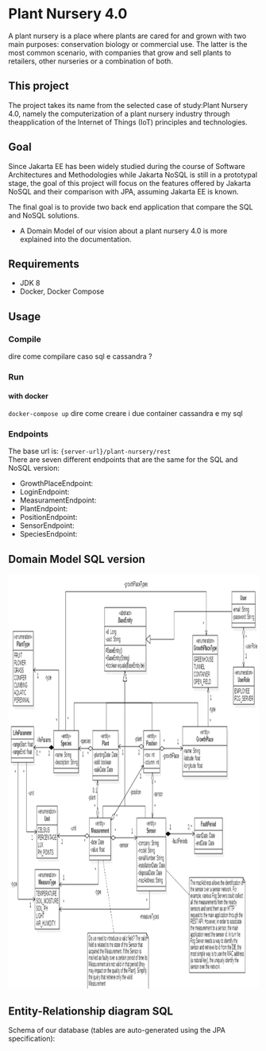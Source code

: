 # Plant Nursery 4.0
A plant nursery is a place where plants are cared for and grown with two main purposes: conservation biology or commercial use. The latter is the most common scenario, with companies that grow and sell plants to retailers, other nurseries or a combination of both.

## This project
The project takes its name from the selected case of study:Plant Nursery 4.0, namely the computerization of a plant nursery industry through theapplication of the Internet of Things (IoT) principles and technologies.

## Goal
Since Jakarta EE has been widely studied during the course of Software Architectures and Methodologies while Jakarta NoSQL is still in a prototypal stage, the goal of this project will focus on the features offered by Jakarta NoSQL and their comparison with JPA, assuming Jakarta EE is known.

The final goal is to provide two back end application that compare the SQL and NoSQL solutions.  
+ A Domain Model of our vision about a plant nursery 4.0 is more explained into the documentation.

## Requirements
+ JDK 8
+ Docker, Docker Compose

## Usage

### Compile
dire come compilare caso sql e cassandra ?

### Run
#### with docker
`docker-compose up`
dire come creare i due container cassandra e my sql

### Endpoints
The base url is: `{server-url}/plant-nursery/rest`  
There are seven different endpoints that are the same for the SQL and NoSQL version:
+ GrowthPlaceEndpoint:
+ LoginEndpoint:
+ MeasuramentEndpoint:
+ PlantEndpoint:
+ PositionEndpoint:
+ SensorEndpoint:
+ SpeciesEndpoint:


## Domain Model SQL version
<img src="https://github.com/jasonravagli/plant-nursery-4.0/blob/main/DomainModel.png" height="836" width="1180">

## Entity-Relationship diagram SQL
Schema of our database (tables are auto-generated using the JPA specification):


